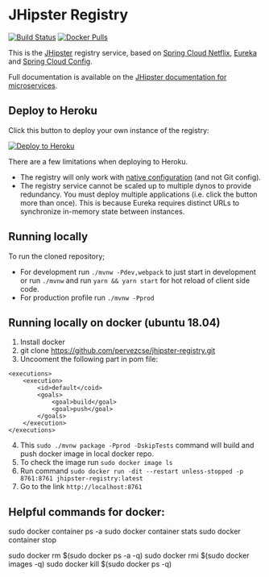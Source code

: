 # JHipster Registry

[![Build Status][travis-image]][travis-url]  [![Docker Pulls](https://img.shields.io/docker/pulls/jhipster/jhipster-registry.svg)](https://hub.docker.com/r/jhipster/jhipster-registry/)

This is the [JHipster](https://www.jhipster.tech/) registry service, based on [Spring Cloud Netflix](http://cloud.spring.io/spring-cloud-netflix/), [Eureka](https://github.com/Netflix/eureka) and [Spring Cloud Config](http://cloud.spring.io/spring-cloud-config/).

Full documentation is available on the [JHipster documentation for microservices](https://www.jhipster.tech/microservices-architecture).

## Deploy to Heroku

Click this button to deploy your own instance of the registry:

[![Deploy to Heroku](https://www.herokucdn.com/deploy/button.png)](https://heroku.com/deploy)

There are a few limitations when deploying to Heroku.

* The registry will only work with [native configuration](https://www.jhipster.tech/jhipster-registry/#spring-cloud-config) (and not Git config).
* The registry service cannot be scaled up to multiple dynos to provide redundancy. You must deploy multiple applications (i.e. click the button more than once). This is because Eureka requires distinct URLs to synchronize in-memory state between instances.

## Running locally

To run the cloned repository;
* For development run `./mvnw -Pdev,webpack` to just start in development or run `./mvnw` and run `yarn && yarn start` for hot reload of client side code.
* For production profile run `./mvnw -Pprod`

[travis-image]: https://travis-ci.org/jhipster/jhipster-registry.svg?branch=master
[travis-url]: https://travis-ci.org/jhipster/jhipster-registry

## Running locally on docker (ubuntu 18.04)

1. Install docker
2. git clone https://github.com/pervezcse/jhipster-registry.git
3. Uncooment the following part in pom file:
```
<executions>
    <execution>
        <id>default</coid>
        <goals>
            <goal>build</goal>
            <goal>push</goal>
        </goals>
    </execution>
</executions>
```
4. This `sudo ./mvnw package -Pprod -DskipTests` command will build and push docker image in local docker repo.
5. To check the image run `sudo docker image ls`
6. Run command `sudo docker run -dit --restart unless-stopped -p 8761:8761 jhipster-registry:latest`
7. Go to the link `http://localhost:8761`

## Helpful commands for docker:

sudo docker container ps -a
sudo docker container stats
sudo docker container stop <CONTAINER ID>

sudo docker rm $(sudo docker ps -a -q)
sudo docker rmi $(sudo docker images -q)
sudo docker kill $(sudo docker ps -q)


